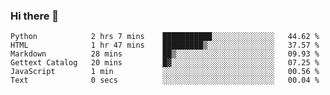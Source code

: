 ### Hi there 👋

<!--
**MDK84/MDK84** is a ✨ _special_ ✨ repository because its `README.md` (this file) appears on your GitHub profile.

Here are some ideas to get you started:

- 🔭 I’m currently working on ...
- 🌱 I’m currently learning ...
- 👯 I’m looking to collaborate on ...
- 🤔 I’m looking for help with ...
- 💬 Ask me about ...
- 📫 How to reach me: ...
- 😄 Pronouns: ...
- ⚡ Fun fact: ...
-->

<!--START_SECTION:waka-->

```text
Python            2 hrs 7 mins    ███████████░░░░░░░░░░░░░░   44.62 %
HTML              1 hr 47 mins    █████████▒░░░░░░░░░░░░░░░   37.57 %
Markdown          28 mins         ██▒░░░░░░░░░░░░░░░░░░░░░░   09.93 %
Gettext Catalog   20 mins         █▓░░░░░░░░░░░░░░░░░░░░░░░   07.25 %
JavaScript        1 min           ░░░░░░░░░░░░░░░░░░░░░░░░░   00.56 %
Text              0 secs          ░░░░░░░░░░░░░░░░░░░░░░░░░   00.04 %
```

<!--END_SECTION:waka-->

<!-- ![Metrics](/github-metrics.svg) -->
